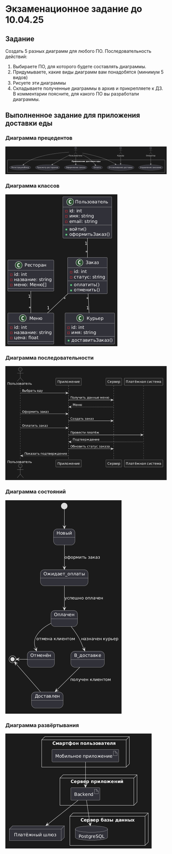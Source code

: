 # Экзаменационное задание до 10.04.25
## Задание
Создать 5 разных диаграмм для любого ПО. Последовательность действий: 
1) Выбираете ПО, для которого будете составлять диаграммы. 
2) Придумываете, какие виды диаграмм вам понадобятся (минимум 5 видов) 
3) Рисуете эти диаграммы 
4) Складываете полученные диаграммы в архив и прикрепляете к ДЗ. В комментарии поясните, для какого ПО вы разработали диаграммы. 
## Выполненное задание для приложения доставки еды
### Диаграмма прецедентов
![d1](images/d1.png)
### Диаграмма классов
![d2](images/d2.png)
### Диаграмма последовательности
![d3](images/d3.png)
### Диаграмма состояний
![d4](images/d4.png)
### Диаграмма развёртывания
![d5](images/d5.png)